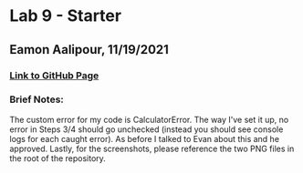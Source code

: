 # Lab 9 - Starter

## Eamon Aalipour, 11/19/2021

### [Link to GitHub Page](https://aalipoure34.github.io/Lab9_Starter/index.html)

### Brief Notes:
The custom error for my code is CalculatorError. The way I've set it up, no error in Steps 3/4 should go unchecked (instead you should see console logs for each caught error). As before I talked to Evan about this and he approved. Lastly, for the screenshots, please reference the two PNG files in the root of the repository.
